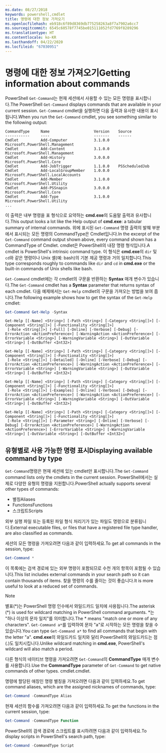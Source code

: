 ```yaml
---
ms.date: 08/27/2018
keywords: powershell,cmdlet
title: 명령에 대한 정보 가져오기
ms.openlocfilehash: eb918c6f89d8369db775258263a8f7a7902a6cc7
ms.sourcegitcommit: 6545c60578f7745be015111052fd7769f8289296
ms.translationtype: HT
ms.contentlocale: ko-KR
ms.lasthandoff: 04/22/2020
ms.locfileid: "67030951"
---
```

# <a name="getting-information-about-commands"></a><span data-ttu-id="31474-103">명령에 대한 정보 가져오기</span><span class="sxs-lookup"><span data-stu-id="31474-103">Getting information about commands</span></span>

<span data-ttu-id="31474-104">PowerShell `Get-Command`는 현재 세션에서 사용할 수 있는 모든 명령을 표시합니다.</span><span class="sxs-lookup"><span data-stu-id="31474-104">The PowerShell `Get-Command` displays commands that are available in your current session.</span></span>
<span data-ttu-id="31474-105">`Get-Command` cmdlet을 실행하면 다음 출력과 유사한 내용이 표시됩니다.</span><span class="sxs-lookup"><span data-stu-id="31474-105">When you run the `Get-Command` cmdlet, you see something similar to the following output:</span></span>

```output
CommandType     Name                    Version    Source
-----------     ----                    -------    ------
Cmdlet          Add-Computer            3.1.0.0    Microsoft.PowerShell.Management
Cmdlet          Add-Content             3.1.0.0    Microsoft.PowerShell.Management
Cmdlet          Add-History             3.0.0.0    Microsoft.PowerShell.Core
Cmdlet          Add-JobTrigger          1.1.0.0    PSScheduledJob
Cmdlet          Add-LocalGroupMember    1.0.0.0    Microsoft.PowerShell.LocalAccounts
Cmdlet          Add-Member              3.1.0.0    Microsoft.PowerShell.Utility
Cmdlet          Add-PSSnapin            3.0.0.0    Microsoft.PowerShell.Core
Cmdlet          Add-Type                3.1.0.0    Microsoft.PowerShell.Utility
...
```

<span data-ttu-id="31474-106">이 출력은 내부 명령을 표 형식으로 요약하는 **cmd.exe**의 도움말 출력과 유사합니다.</span><span class="sxs-lookup"><span data-stu-id="31474-106">This output looks a lot like the Help output of **cmd.exe**: a tabular summary of internal commands.</span></span> <span data-ttu-id="31474-107">위에 표시된 `Get-Command` 명령 출력의 발췌 부분에서 표시되는 모든 명령의 CommandType은 Cmdlet입니다.</span><span class="sxs-lookup"><span data-stu-id="31474-107">In the excerpt of the `Get-Command` command output shown above, every command shown has a CommandType of Cmdlet.</span></span> <span data-ttu-id="31474-108">cmdlet은 PowerShell의 내장 명령 형식입니다.</span><span class="sxs-lookup"><span data-stu-id="31474-108">A cmdlet is PowerShell's intrinsic command type.</span></span> <span data-ttu-id="31474-109">이 형식은 **cmd.exe**의 `dir` 및 `cd`와 같은 명령이나 Unix 셸(예: bash)의 기본 제공 명령과 거의 일치합니다.</span><span class="sxs-lookup"><span data-stu-id="31474-109">This type corresponds roughly to commands like `dir` and `cd` in **cmd.exe** or the built-in commands of Unix shells like bash.</span></span>

<span data-ttu-id="31474-110">`Get-Command` cmdlet에는 각 cmdlet의 구문을 반환하는 **Syntax** 매개 변수가 있습니다.</span><span class="sxs-lookup"><span data-stu-id="31474-110">The `Get-Command` cmdlet has a **Syntax** parameter that returns syntax of each cmdlet.</span></span> <span data-ttu-id="31474-111">다음 예제에서는 `Get-Help` cmdlet의 구문을 가져오는 방법을 보여 줍니다.</span><span class="sxs-lookup"><span data-stu-id="31474-111">The following example shows how to get the syntax of the `Get-Help` cmdlet:</span></span>

```powershell
Get-Command Get-Help -Syntax
```

```output
Get-Help [[-Name] <String>] [-Path <String>] [-Category <String[]>] [-Component <String[]>] [-Functionality <String[]>]
 [-Role <String[]>] [-Full] [-Online] [-Verbose] [-Debug] [-ErrorAction <ActionPreference>] [-WarningAction <ActionPreference>] [-ErrorVariable <String>] [-WarningVariable <String>] [-OutVariable <String>] [-OutBuffer <Int32>]

Get-Help [[-Name] <String>] [-Path <String>] [-Category <String[]>] [-Component <String[]>] [-Functionality <String[]>]
 [-Role <String[]>] [-Detailed] [-Online] [-Verbose] [-Debug] [-ErrorAction <ActionPreference>] [-WarningAction <ActionPreference>] [-ErrorVariable <String>] [-WarningVariable <String>] [-OutVariable <String>] [-OutBuffer <Int32>]

Get-Help [[-Name] <String>] [-Path <String>] [-Category <String[]>] [-Component <String[]>] [-Functionality <String[]>]
 [-Role <String[]>] [-Examples] [-Online] [-Verbose] [-Debug] [-ErrorAction <ActionPreference>] [-WarningAction <ActionPreference>] [-ErrorVariable <String>] [-WarningVariable <String>] [-OutVariable <String>] [-OutBuffer <Int32>]

Get-Help [[-Name] <String>] [-Path <String>] [-Category <String[]>] [-Component <String[]>] [-Functionality <String[]>]
 [-Role <String[]>] [-Parameter <String>] [-Online] [-Verbose] [-Debug] [-ErrorAction <ActionPreference>] [-WarningAction <ActionPreference>] [-ErrorVariable <String>] [-WarningVariable <String>] [-OutVariable <String>] [-OutBuffer <Int32>]
```

## <a name="displaying-available-command-by-type"></a><span data-ttu-id="31474-112">유형별로 사용 가능한 명령 표시</span><span class="sxs-lookup"><span data-stu-id="31474-112">Displaying available command by type</span></span>

<span data-ttu-id="31474-113">`Get-Command`명령은 현재 세션에 있는 cmdlet만 표시합니다.</span><span class="sxs-lookup"><span data-stu-id="31474-113">The `Get-Command` command lists only the cmdlets in the current session.</span></span> <span data-ttu-id="31474-114">PowerShell에서는 실제로 다양한 유형의 명령을 지원합니다.</span><span class="sxs-lookup"><span data-stu-id="31474-114">PowerShell actually supports several other types of commands:</span></span>

- <span data-ttu-id="31474-115">별칭</span><span class="sxs-lookup"><span data-stu-id="31474-115">Aliases</span></span>
- <span data-ttu-id="31474-116">Functions</span><span class="sxs-lookup"><span data-stu-id="31474-116">Functions</span></span>
- <span data-ttu-id="31474-117">스크립트</span><span class="sxs-lookup"><span data-stu-id="31474-117">Scripts</span></span>

<span data-ttu-id="31474-118">외부 실행 파일 또는 등록된 파일 형식 처리기가 있는 파일도 명령으로 분류됩니다.</span><span class="sxs-lookup"><span data-stu-id="31474-118">External executable files, or files that have a registered file type handler, are also classified as commands.</span></span>

<span data-ttu-id="31474-119">세션의 모든 명령을 가져오려면 다음과 같이 입력하세요.</span><span class="sxs-lookup"><span data-stu-id="31474-119">To get all commands in the session, type:</span></span>

```powershell
Get-Command *
```

<span data-ttu-id="31474-120">이 목록에는 검색 경로에 있는 외부 명령이 포함되므로 수천 개의 항목이 포함될 수 있습니다.</span><span class="sxs-lookup"><span data-stu-id="31474-120">This list includes external commands in your search path so it can contain thousands of items.</span></span>
<span data-ttu-id="31474-121">찾을 명령의 수를 줄이는 것이 좋습니다.</span><span class="sxs-lookup"><span data-stu-id="31474-121">It is more useful to look at a reduced set of commands.</span></span>

> [!NOTE]
> <span data-ttu-id="31474-122">별표(\*)는 PowerShell 명령 인수에서 와일드카드 일치에 사용됩니다.</span><span class="sxs-lookup"><span data-stu-id="31474-122">The asterisk (\*) is used for wildcard matching in PowerShell command arguments.</span></span> <span data-ttu-id="31474-123">\*는 "하나 이상의 문자 일치"를 의미합니다.</span><span class="sxs-lookup"><span data-stu-id="31474-123">The \* means "match one or more of any characters".</span></span> <span data-ttu-id="31474-124">`Get-Command a*`를 입력하여 문자 "a"로 시작하는 모든 명령을 찾을 수 있습니다.</span><span class="sxs-lookup"><span data-stu-id="31474-124">You can type `Get-Command a*` to find all commands that begin with the letter "a".</span></span> <span data-ttu-id="31474-125">**cmd.exe**의 와일드카드 일치와 달리 PowerShell의 와일드카드는 점(.)도 일치시킵니다.</span><span class="sxs-lookup"><span data-stu-id="31474-125">Unlike wildcard matching in **cmd.exe**, PowerShell's wildcard will also match a period.</span></span>

<span data-ttu-id="31474-126">다른 형식의 네이티브 명령을 가져오려면 `Get-Command`의 **CommandType** 매개 변수를 사용합니다.</span><span class="sxs-lookup"><span data-stu-id="31474-126">Use the **CommandType** parameter of `Get-Command` to get native commands of other types.</span></span>
<span data-ttu-id="31474-127">cmdlet.</span><span class="sxs-lookup"><span data-stu-id="31474-127">cmdlet.</span></span>

<span data-ttu-id="31474-128">명령에 할당된 애칭인 명령 별칭을 가져오려면 다음과 같이 입력하세요.</span><span class="sxs-lookup"><span data-stu-id="31474-128">To get command aliases, which are the assigned nicknames of commands, type:</span></span>

```powershell
Get-Command -CommandType Alias
```

<span data-ttu-id="31474-129">현재 세션의 함수를 가져오려면 다음과 같이 입력하세요.</span><span class="sxs-lookup"><span data-stu-id="31474-129">To get the functions in the current session, type:</span></span>

```powershell
Get-Command -CommandType Function
```

<span data-ttu-id="31474-130">PowerShell의 검색 경로에 스크립트를 표시하려면 다음과 같이 입력하세요.</span><span class="sxs-lookup"><span data-stu-id="31474-130">To display scripts in PowerShell's search path, type:</span></span>

```powershell
Get-Command -CommandType Script
```

